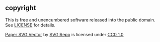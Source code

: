 ## copyright

This is free and unencumbered software released into the public domain. See [LICENSE](LICENSE) for details.

[Paper SVG Vector](https://www.svgrepo.com/svg/155092/paper) by [SVG Repo](https://www.svgrepo.com/) is licensed under [CC0 1.0](https://creativecommons.org/publicdomain/zero/1.0/)
